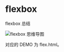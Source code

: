 # flexbox
flexbox 总结

![flexbox 思维导图](https://raw.githubusercontent.com/dyygtfx/flexbox/master/display%3Aflexbox%7Cinline-flexbox%20%20%20%E5%BC%B9%E6%80%A7%E7%9B%92%E5%B8%83%E5%B1%80%E5%B1%9E%E6%80%A7.png)

对应的 DEMO 为 flex.html。


